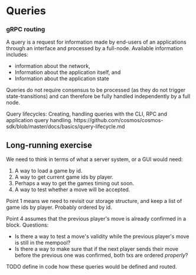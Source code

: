# Queries

### gRPC routing

A query is a request for information made by end-users of an applications through an interface and processed by a full-node. Available information includes:

* information about the network, 
* Information about the application itself, and 
* Information about the application state

Queries do not require consensus to be processed (as they do not trigger state-transitions) and can therefore be fully handled independently by a full node.

<HighlightBox info=”info”>
Query lifecycles: Creating, handling queries with the CLI, RPC and application query handling.
https://github.com/cosmos/cosmos-sdk/blob/master/docs/basics/query-lifecycle.md 
</HighlightBox>


## Long-running exercise

We need to think in terms of what a server system, or a GUI would need:

1. A way to load a game by id.
2. A way to get current game ids by player.
3. Perhaps a way to get the games timing out soon.
4. A way to test whether a move will be accepted.

Point 1 means we need to revisit our storage structure, and keep a list of game ids by player. Probably ordered by id.

Point 4 assumes that the previous player's move is already confirmed in a block. Questions:

* Is there a way to test a move's validity while the previous player's move is still in the mempool?
* Is there a way to make sure that if the next player sends their move before the previous one was confirmed, both txs are ordered _properly_?

TODO define in code how these queries would be defined and routed.
